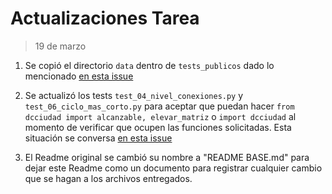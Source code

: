 # Actualizaciones Tarea

> 19 de marzo

1. Se copió el directorio `data` dentro de `tests_publicos` dado lo mencionado [en esta issue](https://github.com/IIC2233/Syllabus/issues/42)

2. Se actualizó los tests `test_04_nivel_conexiones.py` y `test_06_ciclo_mas_corto.py` para aceptar que puedan hacer `from dcciudad import alcanzable, elevar_matriz` o `import dcciudad` al momento de verificar que ocupen las funciones solicitadas. Esta situación se conversa [en esta issue](https://github.com/IIC2233/Syllabus/issues/44)

3. El Readme original se cambió su nombre a "README BASE.md" para dejar este Readme como un documento para registrar cualquier cambio que se hagan a los archivos entregados.
